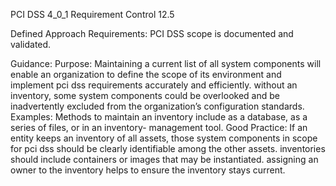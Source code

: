 PCI DSS 4_0_1 Requirement Control 12.5

Defined Approach Requirements:
PCI DSS scope is documented and validated.

Guidance:
Purpose: Maintaining a current list of all system components will enable an organization to define the scope of its environment and implement pci dss requirements accurately and efficiently. without an inventory, some system components could be overlooked and be inadvertently excluded from the organization’s configuration standards. Examples: Methods to maintain an inventory include as a database, as a series of files, or in an inventory- management tool. Good Practice: If an entity keeps an inventory of all assets, those system components in scope for pci dss should be clearly identifiable among the other assets. inventories should include containers or images that may be instantiated. assigning an owner to the inventory helps to ensure the inventory stays current.